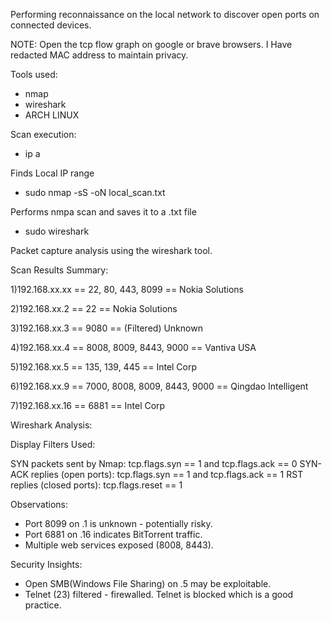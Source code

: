 Performing reconnaissance on the local network to discover open ports on connected devices.

NOTE: Open the tcp flow graph on google or brave browsers. I Have redacted MAC address to maintain privacy.

Tools used:
- nmap
- wireshark
- ARCH LINUX

Scan execution:

- ip a
  
Finds Local IP range

- sudo nmap -sS <IP address> -oN local_scan.txt
  
Performs nmpa scan and saves it to a .txt file

- sudo wireshark

Packet capture analysis using the wireshark tool.

Scan Results Summary:

1)192.168.xx.xx ==	 22, 80, 443, 8099	==	 Nokia Solutions

2)192.168.xx.2 ==  22	==	Nokia Solutions

3)192.168.xx.3 ==  9080	==	(Filtered) Unknown

4)192.168.xx.4 ==	 8008, 8009, 8443, 9000	 ==	 Vantiva USA

5)192.168.xx.5 ==	 135, 139, 445 ==  Intel Corp

6)192.168.xx.9 ==  7000, 8008, 8009, 8443, 9000 == Qingdao Intelligent

7)192.168.xx.16 == 	6881 ==	Intel Corp


Wireshark Analysis:

Display Filters Used:

SYN packets sent by Nmap: tcp.flags.syn == 1 and tcp.flags.ack == 0
SYN-ACK replies (open ports): tcp.flags.syn == 1 and tcp.flags.ack == 1
RST replies (closed ports): tcp.flags.reset == 1

Observations:

- Port 8099 on .1 is unknown - potentially risky.
- Port 6881 on .16 indicates BitTorrent traffic.
- Multiple web services exposed (8008, 8443).

Security Insights:

- Open SMB(Windows File Sharing) on .5 may be exploitable.
- Telnet (23) filtered - firewalled. Telnet is blocked which is a good practice. 
